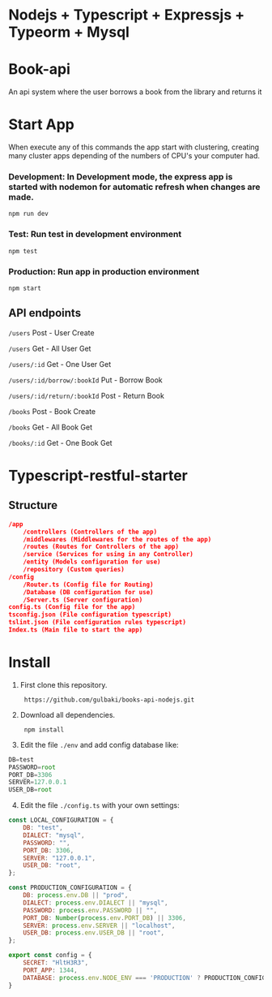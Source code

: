 Nodejs + Typescript + Expressjs + Typeorm + Mysql 
====================================================
# Book-api
An api system where the user borrows a book from the library and returns it

# Start App
When execute any of this commands the app start with clustering, creating many cluster apps depending of the numbers of CPU's your computer had.
### Development: In Development mode, the express app is started with nodemon for automatic refresh when changes are made.
	npm run dev
### Test: Run test in development environment
	npm test
### Production: Run app in production environment
	npm start

API endpoints
--------------------


`/users` Post - User Create

`/users`  Get - All User Get

`/users/:id` Get - One User Get

`/users/:id/borrow/:bookId` Put - Borrow Book

`/users/:id/return/:bookId` Post - Return Book

`/books` Post - Book Create

`/books`  Get - All Book Get

`/books/:id` Get - One Book Get



# Typescript-restful-starter

## Structure
```json
/app
	/controllers (Controllers of the app)
	/middlewares (Middlewares for the routes of the app)
	/routes (Routes for Controllers of the app)
	/service (Services for using in any Controller)
	/entity (Models configuration for use)
	/repository (Custom queries)
/config
	/Router.ts (Config file for Routing)
	/Database (DB configuration for use)
	/Server.ts (Server configuration)
config.ts (Config file for the app)
tsconfig.json (File configuration typescript)
tslint.json (File configuration rules typescript)
Index.ts (Main file to start the app)
```
# Install
1. First clone this repository.
		
		https://github.com/gulbaki/books-api-nodejs.git
		
2. Download all dependencies.

		npm install
		
3. Edit the file `./env` and add config database like:

```js
DB=test
PASSWORD=root
PORT_DB=3306
SERVER=127.0.0.1
USER_DB=root
```

4. Edit the file `./config.ts` with your own settings:

```js
const LOCAL_CONFIGURATION = {
    DB: "test",
    DIALECT: "mysql",
    PASSWORD: "",
    PORT_DB: 3306,
    SERVER: "127.0.0.1",
    USER_DB: "root",
};

const PRODUCTION_CONFIGURATION = {
    DB: process.env.DB || "prod",
    DIALECT: process.env.DIALECT || "mysql",
    PASSWORD: process.env.PASSWORD || "",
    PORT_DB: Number(process.env.PORT_DB) || 3306,
    SERVER: process.env.SERVER || "localhost",
    USER_DB: process.env.USER_DB || "root",
};

export const config = {
    SECRET: "HltH3R3",
    PORT_APP: 1344,
    DATABASE: process.env.NODE_ENV === 'PRODUCTION' ? PRODUCTION_CONFIGURATION : LOCAL_CONFIGURATION
}
```


